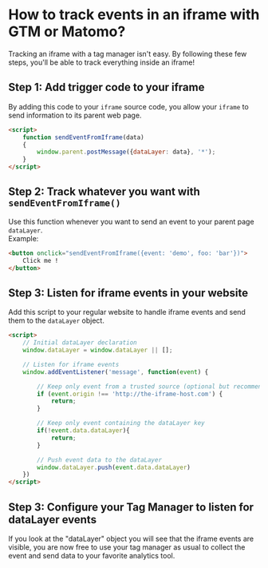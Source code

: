 # How to track events in an iframe with GTM or Matomo?

Tracking an iframe with a tag manager isn't easy. By following these few steps, you'll be able to track everything inside an iframe!

## Step 1: Add trigger code to your iframe

By adding this code to your `iframe` source code, you allow your `iframe` to send information to its parent web page.

```html
<script>
    function sendEventFromIframe(data)
    {
        window.parent.postMessage({dataLayer: data}, '*'); 
    }
</script>
```

## Step 2: Track whatever you want with `sendEventFromIframe()`

Use this function whenever you want to send an event to your parent page `dataLayer`.
<br>
Example:

```html
<button onclick="sendEventFromIframe({event: 'demo', foo: 'bar'})">
    Click me !
</button>
```

## Step 3: Listen for iframe events in your website

Add this script to your regular website to handle iframe events and send them to the `dataLayer` object.

```html
<script>
    // Initial dataLayer declaration
    window.dataLayer = window.dataLayer || [];

    // Listen for iframe events
    window.addEventListener('message', function(event) {

        // Keep only event from a trusted source (optional but recommended)
        if (event.origin !== 'http://the-iframe-host.com') {
            return;
        }

        // Keep only event containing the dataLayer key
        if(!event.data.dataLayer){
            return;
        }

        // Push event data to the dataLayer
        window.dataLayer.push(event.data.dataLayer)
    })
</script>
```

## Step 3: Configure your Tag Manager to listen for dataLayer events

If you look at the "dataLayer" object you will see that the iframe events are visible, you are now free to use your tag manager as usual to collect the event and send data to your favorite analytics tool.
